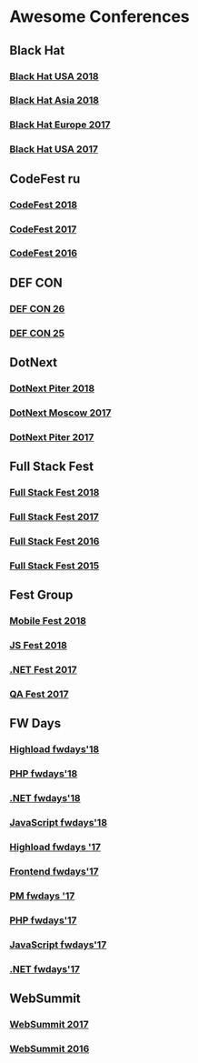 # Awesome Conferences 

## Black Hat
### [Black Hat USA 2018](https://www.youtube.com/playlist?list=PLH15HpR5qRsVAXGmSVfjWrGtGLJjIJuGe)
### [Black Hat Asia 2018](https://www.youtube.com/playlist?list=PLH15HpR5qRsWf7SJedVnkViJ1eXB-bUibb)
### [Black Hat Europe 2017](https://www.youtube.com/playlist?list=PLH15HpR5qRsXtpLirwYHPWyqcEFPbr-uB)
### [Black Hat USA 2017](https://www.youtube.com/playlist?list=PLH15HpR5qRsUyGhBVRDKGrHyQC5G4jQyd)

## CodeFest ru
### [CodeFest 2018](https://www.youtube.com/user/codefestru/playlists?shelf_id=5&view=50&sort=dd)
### [CodeFest 2017](https://www.youtube.com/user/codefestru/playlists?shelf_id=4&view=50&sort=dd)
### [CodeFest 2016](https://www.youtube.com/user/codefestru/playlists?shelf_id=3&view=50&sort=dd)

## DEF CON
### [DEF CON 26](https://www.youtube.com/playlist?list=PL9fPq3eQfaaD0cf5c7wkzMoj2kifzGO4U)
### [DEF CON 25](https://www.youtube.com/playlist?list=PL9fPq3eQfaaDOo8mTBHhEHMfuG2LNUSTC)

## DotNext
### [DotNext Piter 2018](https://www.youtube.com/playlist?list=PLtWrKx3nUGBfAOK4axHDuulZJd-CTcbO9)
### [DotNext Moscow 2017](https://www.youtube.com/playlist?list=PLtWrKx3nUGBfpyGWy9Qo8kd7r0sPiMFOF)
### [DotNext Piter 2017](https://www.youtube.com/playlist?list=PLtWrKx3nUGBfH5h9ago9ri5hxDT5HFH7I)

## Full Stack Fest
### [Full Stack Fest 2018](https://www.youtube.com/playlist?list=PLe9psSNJBf75O6abYvvjxhm36_QU9H-f2)
### [Full Stack Fest 2017](https://www.youtube.com/playlist?list=PLe9psSNJBf743rgLMRVKytyQkDUolnZnY)
### [Full Stack Fest 2016](https://www.youtube.com/playlist?list=PLe9psSNJBf76DOOKMkDpyo_A5PfZk7JWc)
### [Full Stack Fest 2015](https://www.youtube.com/playlist?list=PLe9psSNJBf77PgzYZ2yId2RfUkd9_lMMr)

## Fest Group
### [Mobile Fest 2018](https://www.youtube.com/playlist?list=PLuOBDBq7MW72WX2EM7WlY6yt3OHSnwrtc)
### [JS Fest 2018](https://www.youtube.com/playlist?list=PLuOBDBq7MW71h_NeH_PigX_ApM1PhB1b8)
### [.NET Fest 2017](https://www.youtube.com/playlist?list=PLuOBDBq7MW71ySXwzWT73NjPYZGRg-LGh)
### [QA Fest 2017](https://www.youtube.com/playlist?list=PLuOBDBq7MW73roEVm9vHTW24pUS4jTQ1Q)

## FW Days
### [Highload fwdays'18](https://www.youtube.com/playlist?list=PLPcgQFk9n9y9MadmBwzMSOfyRL9d9ACmr)
### [PHP fwdays'18](https://www.youtube.com/playlist?list=PLPcgQFk9n9y-iZ0Ez_r9xYzQtT0iJ_MxA)
### [.NET fwdays'18](https://www.youtube.com/playlist?list=PLPcgQFk9n9y8ebWJJhILcWvvRQyQIBnpj)
### [JavaScript fwdays'18](https://www.youtube.com/playlist?list=PLPcgQFk9n9y8_G0Gyh0yqDuiZqy15RLDo)
### [Highload fwdays '17](https://www.youtube.com/playlist?list=PLPcgQFk9n9y-r9TDr19Xd1otCh5Kqlbbc)
### [Frontend fwdays'17](https://www.youtube.com/playlist?list=PLPcgQFk9n9y_eUIHOTWKR3diCdZkudaIy)
### [PM fwdays '17](https://www.youtube.com/playlist?list=PLPcgQFk9n9y8yPwdsMvcAvl_0MERdMiZ3)
### [PHP fwdays'17](https://www.youtube.com/playlist?list=PLPcgQFk9n9y_1bmUgKyTwUiTUsHLtzhoL)
### [JavaScript fwdays'17](https://www.youtube.com/playlist?list=PLPcgQFk9n9y9w-Og6McUeN-5YYhaUyn7E)
### [.NET fwdays'17](https://www.youtube.com/playlist?list=PLPcgQFk9n9y-mIzEc4u17HOHBHcHwqcyj)

## WebSummit
### [WebSummit 2017](https://www.youtube.com/playlist?list=PLxptNs2MLOjmMdvezxjI-c2zMqmU9MP6V)
### [WebSummit 2016](https://www.youtube.com/playlist?list=PLxptNs2MLOjkVIxSu5hCTjqNwMuNJOhsy)

